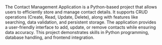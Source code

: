 The Contact Management Application is a Python-based project that allows users to efficiently store and manage contact details. It supports CRUD operations (Create, Read, Update, Delete), along with features like searching, data validation, and persistent storage. The application provides a user-friendly interface to add, update, or remove contacts while ensuring data accuracy. This project demonstrates skills in Python programming, database handling, and frontend integration.
